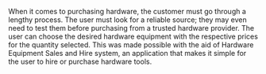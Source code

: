 When it comes to purchasing hardware, the customer must go through a lengthy process. The user must look for a reliable source; they may even need to test them before purchasing from a trusted hardware provider. The user can choose the desired hardware equipment with the respective prices for the quantity selected. This was made possible with the aid of Hardware Equipment Sales and Hire system, an application that makes it simple for the user to hire or purchase hardware tools.
